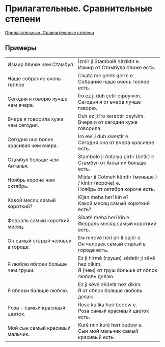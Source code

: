 # Прилагательные. Сравнительные степени

[Прилагательные. Сравнительные степени](../assets/Прилагательные-cравнительные-степени.jpg)

## Примеры

|||
|-|-|
|Измир ближе чем Стамбул|Îzmîr ji Stambolê nêzîktir e.<br/>Измир от Cтамбула ближе есть.|
|Наше собрание очень теплое|Civata me gelek germ e.<br/>Собрание наше очень теплое есть.|
|Сегодня я говорю лучше чем вчера.|Îro ez ji duh çetir dipeyivim.<br/>Сегодня я от вчера лучше говорю.|
|Вчера я говорила хуже чем сегодня.|Duh ez ji îro xerabtir peyivîm.<br/>Вчера я от сегодня хуже говорила.|
|Сегодня она более красивая чем вчера.|Îro ew ji duh xweştir e.<br/>Сегодня она от вчера красивее есть.|
|Стамбул больше чем Анталья.|Stambole ji Antalya pirtir (bêtir) e.<br/>Стамбул от Анталии больше есть.|
|Ноябрь короче чем октябрь.|Mijdar ji Cotmeh kêmtir (меньше ) / kintir (короче) e.<br/>Ноябрь от октября короче есть.|
|Какой месяц самый короткий?|Kîjan meha herî kin e?<br/>Какой месяц самый короткий есть?|
|Февраль самый короткий месяц.|Sibatê meha herî kin e.<br/>Февраль месяц самый короткий есть.|
|Он самый старый человек в городе.|Ew mirovê herî pîr li bajêr e.<br/>Он человек самый старый в городе есть.|
|Я люблю яблоки больше чем груши.|Ez ji hirmê (груши) zêdetir ji sêvê hez dikim.<br/>Я (чем) от груш больше от яблок любовь делаю.|
|Я яблоки больше люблю.|Ez ji sêvê zêdetir hez dikim.<br/>Я от яблок больше любовь делаю.|
|Роза - самый красивый цветок.|Rose kulîka herî bedew e.<br/>Роза самый красивый цветок есть.|
|Мой сын самый красивый мальчик.|Kurê min kurê herî bedew e.<br/>Сын мой мальчик самый красивый есть.|